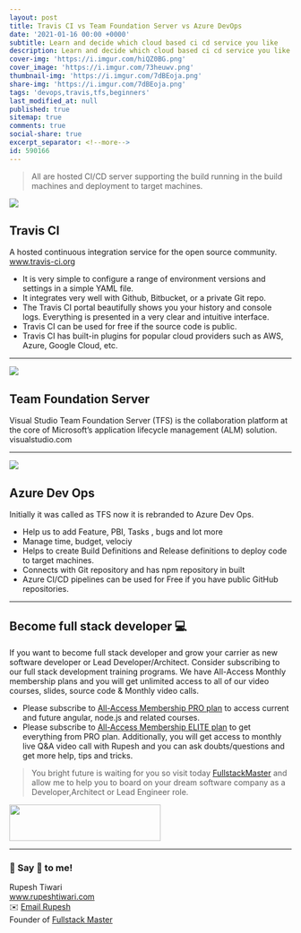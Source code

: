 ```yaml
---
layout: post
title: Travis CI vs Team Foundation Server vs Azure DevOps
date: '2021-01-16 00:00 +0000'
subtitle: Learn and decide which cloud based ci cd service you like
description: Learn and decide which cloud based ci cd service you like
cover-img: 'https://i.imgur.com/hiQZ0BG.png'
cover_image: 'https://i.imgur.com/73heuwv.png'
thumbnail-img: 'https://i.imgur.com/7dBEoja.png'
share-img: 'https://i.imgur.com/7dBEoja.png'
tags: 'devops,travis,tfs,beginners'
last_modified_at: null
published: true
sitemap: true
comments: true
social-share: true
excerpt_separator: <!--more-->
id: 590166
---
```



> All are hosted CI/CD server supporting the build running in the build machines and deployment to target machines.



![](https://i.imgur.com/JzckJNx.png)

## Travis CI

A hosted continuous integration service for the open source community.
www.travis-ci.org 
- It is very simple to configure a range of environment versions and settings in a simple YAML file.
- It integrates very well with Github, Bitbucket, or a private Git repo.
- The Travis CI portal beautifully shows you your history and console logs. Everything is presented in a very clear and intuitive interface.
- Travis CI can be used for free if the source code is public. 
- Travis CI has built-in plugins for popular cloud providers such as AWS, Azure, Google Cloud, etc.
---

![](https://i.imgur.com/aDJhrS4.png)


## Team Foundation Server

Visual Studio Team Foundation Server (TFS) is the collaboration platform at the core of Microsoft’s application lifecycle management (ALM) solution.
visualstudio.com


---

![](https://i.imgur.com/gOLI7fN.png)
## Azure Dev Ops

Initially it was called as TFS now it is rebranded to Azure Dev Ops.
- Help us to add Feature, PBI, Tasks , bugs and lot more
- Manage time, budget, velociy 
- Helps to create Build Definitions and Release definitions to deploy code to target machines. 
- Connects with Git repository and has npm repository in built
- Azure CI/CD pipelines can be used for Free if you have public GitHub repositories.

---


 
## Become full stack developer 💻

If you want to become full stack developer and grow your carrier as new software developer or Lead Developer/Architect. Consider subscribing to our full stack development training programs. We have All-Access Monthly membership plans and you will get unlimited access to all of our video courses, slides, source code & Monthly video calls.

- Please subscribe to [All-Access Membership PRO plan](https://www.fullstackmaster.net/pro) to access current and future angular, node.js and related courses.
- Please subscribe to [All-Access Membership ELITE plan](https://www.fullstackmaster.net/elite) to get everything from PRO plan. Additionally, you will get access to monthly live Q&A video call with Rupesh and you can ask doubts/questions and get more help, tips and tricks.

> You bright future is waiting for you so visit today [FullstackMaster](www.fullstackmaster.net) and allow me to help you to board on your dream software company as a Developer,Architect or Lead Engineer role.
<a href="https://www.fullstackmaster.net">
    <img height="65" src="https://i.imgur.com/9OCLciM.png" width="270">
</a>
 

--- 
### 💖 Say 👋 to me! 

<div> 
Rupesh Tiwari </div><div>
<a href="https://www.rupeshtiwari.com"> www.rupeshtiwari.com</a> </div><div>
✉️ <a href="mailto:fullstackmaster1@gmail.com?subject=Hi"> Email Rupesh</a> </div><div>
Founder of <a href="https://www.fullstackmaster.net"> Fullstack Master</a></div><div>
</div>
